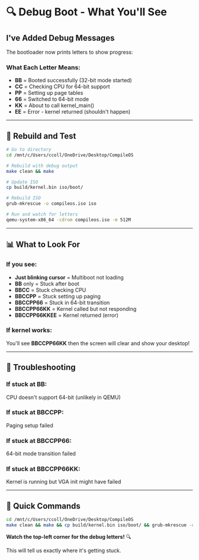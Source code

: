 # 🔍 Debug Boot - What You'll See

## I've Added Debug Messages

The bootloader now prints letters to show progress:

### What Each Letter Means:
- **BB** = Booted successfully (32-bit mode started)
- **CC** = Checking CPU for 64-bit support
- **PP** = Setting up page tables
- **66** = Switched to 64-bit mode
- **KK** = About to call kernel_main()
- **EE** = Error - kernel returned (shouldn't happen)

---

## 🚀 Rebuild and Test

```bash
# Go to directory
cd /mnt/c/Users/ccoll/OneDrive/Desktop/CompileOS

# Rebuild with debug output
make clean && make

# Update ISO
cp build/kernel.bin iso/boot/

# Rebuild ISO
grub-mkrescue -o compileos.iso iso

# Run and watch for letters
qemu-system-x86_64 -cdrom compileos.iso -m 512M
```

---

## 📊 What to Look For

### If you see:
- **Just blinking cursor** = Multiboot not loading
- **BB** only = Stuck after boot
- **BBCC** = Stuck checking CPU
- **BBCCPP** = Stuck setting up paging
- **BBCCPP66** = Stuck in 64-bit transition
- **BBCCPP66KK** = Kernel called but not responding
- **BBCCPP66KKEE** = Kernel returned (error)

### If kernel works:
You'll see **BBCCPP66KK** then the screen will clear and show your desktop!

---

## 🐛 Troubleshooting

### If stuck at BB:
CPU doesn't support 64-bit (unlikely in QEMU)

### If stuck at BBCCPP:
Paging setup failed

### If stuck at BBCCPP66:
64-bit mode transition failed

### If stuck at BBCCPP66KK:
Kernel is running but VGA init might have failed

---

## 📝 Quick Commands

```bash
cd /mnt/c/Users/ccoll/OneDrive/Desktop/CompileOS
make clean && make && cp build/kernel.bin iso/boot/ && grub-mkrescue -o compileos.iso iso && qemu-system-x86_64 -cdrom compileos.iso -m 512M
```

**Watch the top-left corner for the debug letters!** 🔍

This will tell us exactly where it's getting stuck.
